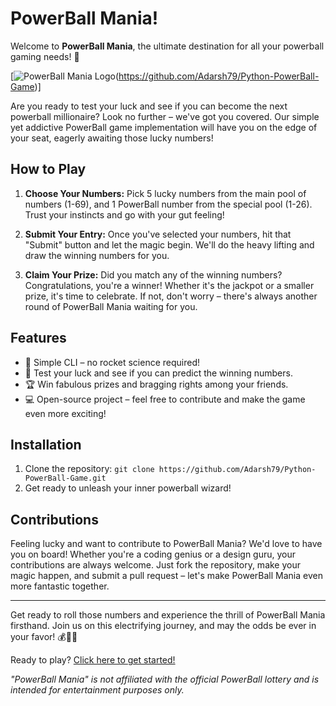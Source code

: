 # PowerBall Mania!

Welcome to **PowerBall Mania**, the ultimate destination for all your powerball gaming needs! 🎉

[![PowerBall Mania Logo](https://w7.pngwing.com/pngs/350/766/png-transparent-lottery-number-powerball-ten-s-purple-text-violet-thumbnail.png)(https://github.com/Adarsh79/Python-PowerBall-Game)]

Are you ready to test your luck and see if you can become the next powerball millionaire? Look no further – we've got you covered. Our simple yet addictive PowerBall game implementation will have you on the edge of your seat, eagerly awaiting those lucky numbers!

## How to Play

1. **Choose Your Numbers:** Pick 5 lucky numbers from the main pool of numbers (1-69), and 1 PowerBall number from the special pool (1-26). Trust your instincts and go with your gut feeling!

2. **Submit Your Entry:** Once you've selected your numbers, hit that "Submit" button and let the magic begin. We'll do the heavy lifting and draw the winning numbers for you.

3. **Claim Your Prize:** Did you match any of the winning numbers? Congratulations, you're a winner! Whether it's the jackpot or a smaller prize, it's time to celebrate. If not, don't worry – there's always another round of PowerBall Mania waiting for you.

## Features

- 🌟 Simple CLI – no rocket science required!
- 🎩 Test your luck and see if you can predict the winning numbers.
- 🏆 Win fabulous prizes and bragging rights among your friends.
- 💻 Open-source project – feel free to contribute and make the game even more exciting!

## Installation

1. Clone the repository: `git clone https://github.com/Adarsh79/Python-PowerBall-Game.git`
2. Get ready to unleash your inner powerball wizard!

## Contributions

Feeling lucky and want to contribute to PowerBall Mania? We'd love to have you on board! Whether you're a coding genius or a design guru, your contributions are always welcome. Just fork the repository, make your magic happen, and submit a pull request – let's make PowerBall Mania even more fantastic together.

---

Get ready to roll those numbers and experience the thrill of PowerBall Mania firsthand. Join us on this electrifying journey, and may the odds be ever in your favor! 💰🎉🔮

Ready to play? [Click here to get started!](https://github.com/Adarsh79/Python-PowerBall-Game)

*"PowerBall Mania" is not affiliated with the official PowerBall lottery and is intended for entertainment purposes only.*
